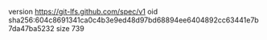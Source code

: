 version https://git-lfs.github.com/spec/v1
oid sha256:604c8691341ca0c4b3e9ed48d97bd68894ee6404892cc63441e7b7da47ba5232
size 739

